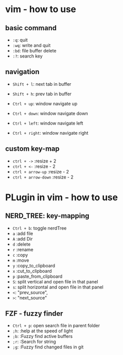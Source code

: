 # vim - how to use

## basic command

- `:q`: quit
- `:wq`: write and quit
- `:bd`: file buffer delete
- `:?`: search key

## navigation

- `Shift + l`: next tab in buffer
- `Shift + h`: prev tab in buffer

- `Ctrl + up`: window navigate up
- `Ctrl + down`: window navigate down
- `Ctrl + left`: window navigate left
- `Ctrl + right`: window navigate right

## custom key-map

- `ctrl + ->` :resize + 2
- `ctrl + <-` :resize - 2
- `ctrl + arrow-up` :resize - 2
- `ctrl + arrow-down` :resize - 2

# PLugin in vim - how to use

## NERD_TREE: key-mapping

- `Ctrl + b`: toggle nerdTree
- `a` :add file
- `A` :add Dir
- `d` :delete
- `r` :rename
- `c` :copy
- `m` :move
- `y` :copy_to_clipboard
- `x` :cut_to_clipboard
- `p` :paste_from_clipboard
- `S`: split vertical and open file in that panel
- `s`: split horizontal and open file in that panel
- `<`: "prev_source",
- `>`: "next_source"

## FZF - fuzzy finder

- `Ctrl + p`: open search file in parent folder
- `;h`: :help at the speed of light
- `;b`: :Fuzzy find active buffers
- `;r`: :Search for string
- `;g`: :Fuzzy find changed files in git
